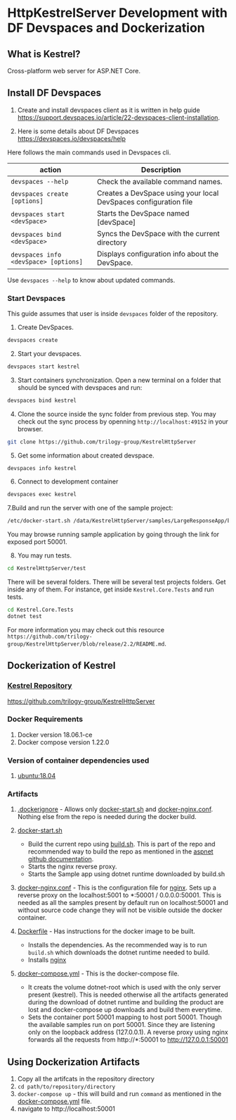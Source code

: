 # HttpKestrelServer Development with DF Devspaces and Dockerization

## What is Kestrel?
Cross-platform web server for ASP.NET Core.

## Install DF Devspaces

1. Create and install devspaces client as it is written in help guide https://support.devspaces.io/article/22-devspaces-client-installation.

2. Here is some details about DF Devspaces https://devspaces.io/devspaces/help

Here follows the main commands used in Devspaces cli. 

|action   |Description                                                                                   |
|---------|----------------------------------------------------------------------------------------------|
|`devspaces --help`                    |Check the available command names.                               |
|`devspaces create [options]`          |Creates a DevSpace using your local DevSpaces configuration file |
|`devspaces start <devSpace>`          |Starts the DevSpace named \[devSpace\]                           |
|`devspaces bind <devSpace>`           |Syncs the DevSpace with the current directory                    |
|`devspaces info <devSpace> [options]` |Displays configuration info about the DevSpace.                  |

Use `devspaces --help` to know about updated commands.


### Start Devspaces 

This guide assumes that user is inside `devspaces` folder of the repository.

1.  Create DevSpaces.

```bash
devspaces create
```

2. Start your devspaces.
```bash
devspaces start kestrel
```

3. Start containers synchronization. Open a new terminal on a folder that should be synced with devspaces and run:

```bash
devspaces bind kestrel
```

4. Clone the source inside the sync folder from previous step. You may check out the sync process by openning `http://localhost:49152` in your browser.

```bash
git clone https://github.com/trilogy-group/KestrelHttpServer
```

5. Get some information about created devspace. 

```bash
devspaces info kestrel
```

6. Connect to development container

```bash
devspaces exec kestrel
```

7.Build and run the server with one of the sample project:

```bash
/etc/docker-start.sh /data/KestrelHttpServer/samples/LargeResponseApp/bin/Debug/netcoreapp2.2/LargeResponseApp.dll
```

You may browse running sample application by going through the link for exposed port 50001.

8. You may run tests. 

```bash
cd KestrelHttpServer/test
```

There will be several folders. There will be several test projects folders. Get inside any of them. For instance, get inside `Kestrel.Core.Tests` and run tests.

```bash
cd Kestrel.Core.Tests
dotnet test
```


For more information you may check out this resource `https://github.com/trilogy-group/KestrelHttpServer/blob/release/2.2/README.md`.


## Dockerization of Kestrel


### [Kestrel Repository](https://github.com/trilogy-group/KestrelHttpServer)
https://github.com/trilogy-group/KestrelHttpServer

### Docker Requirements
 1. Docker version 18.06.1-ce
 2. Docker compose version 1.22.0

### Version of container dependencies used 
1. [ubuntu:18.04](https://github.com/tianon/docker-brew-ubuntu-core/blob/222130dfdfa777c09a17b3f08ba68c5b9850e905/bionic/Dockerfile)

### Artifacts
1. [.dockerignore](.dockerignore) - 
Allows only [docker-start.sh](docker-start.sh) and [docker-nginx.conf](docker-nginx.conf).  Nothing else from the repo is needed during the docker build.

2. [docker-start.sh](docker-start.sh)
    * Build the current repo using [build.sh](build.sh). This is part of the repo and recommended way to build the repo as mentioned in the [aspnet github documentation](readme.md).
    * Starts the nginx reverse proxy.
    * Starts the Sample app using dotnet runtime downloaded by build.sh

3. [docker-nginx.conf](docker-nginx.conf) - This is the configuration file for [nginx](https://www.nginx.com/). Sets up a reverse proxy on the localhost:5001 to *:50001 / 0.0.0.0:50001. This is needed as all the samples present by default run on localhost:50001 and without source code change they will not be visible outside the docker container.

4. [Dockerfile](Dockerfile) - Has instructions for the docker image to be built. 
    * Installs the dependencies. As the recommended way is to run `build.sh` which downloads the dotnet runtime needed to build.
    * Installs [nginx](https://www.nginx.com/)

5. [docker-compose.yml](docker-compose.yml) - This is the docker-compose file. 
    * It creats the volume dotnet-root which is used with the only server present (kestrel). This is needed otherwise all the artifacts generated during the download of dotnet runtime and building the product are lost and docker-compose up downloads and build them everytime. 
    * Sets the container port 50001 mapping to host port 50001. Though the available samples run on port 50001. Since they are listening only on the loopback address (127.0.0.1). A reverse proxy using nginx forwards all the requests from http://*:50001 to http://127.0.0.1:50001

## Using Dockerization Artifacts
1. Copy all the artifcats in the repository directory
2. `cd path/to/repository/directory`
3. `docker-compose up` - this will build and run `command` as mentioned in the [docker-compose.yml](docker-compose.yml) file. 
4. navigate to http://localhost:50001
